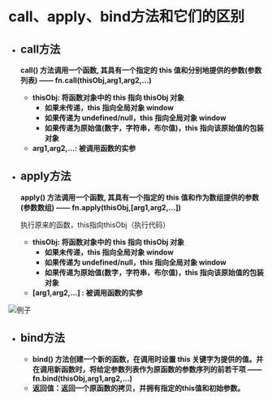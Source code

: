 # call、apply、bind方法和它们的区别

+ ## call方法

  **call() 方法调用一个函数, 其具有一个指定的 this 值和分别地提供的参数(参数列表) —— fn.call(thisObj,arg1,arg2,...)**

  + **thisObj: 将函数对象中的 this 指向 thisObj 对象**
    + **如果未传递，this 指向全局对象 window**
    + **如果传递为 undefined/null，this 指向全局对象 window**
    + **如果传递为原始值(数字，字符串，布尔值)，this 指向该原始值的包装对象**
  + **arg1,arg2,...: 被调用函数的实参**

+ ## apply方法

  **apply() 方法调用一个函数, 其具有一个指定的 this 值和作为数组提供的参数(参数数组) —— fn.apply(thisObj,[arg1,arg2,...])**

  执行原来的函数，this指向thisObj（执行代码）

  + **thisObj: 将函数对象中的 this 指向 thisObj 对象**
    + **如果未传递，this 指向全局对象 window**
    + **如果传递为 undefined/null，this 指向全局对象 window**
    + **如果传递为原始值(数字，字符串，布尔值)，this 指向该原始值的包装对象**
  + **[arg1,arg2,...] : 被调用函数的实参**

![例子](https://i.imgur.com/su7YX8k.png)

+ ## bind方法

  + **bind() 方法创建一个新的函数，在调用时设置 this 关键字为提供的值。并在调用新函数时，将给定参数列表作为原函数的参数序列的前若干项 —— fn.bind(thisObj,arg1,arg2,...)**
  + **返回值：返回一个原函数的拷贝，并拥有指定的this值和初始参数。**

